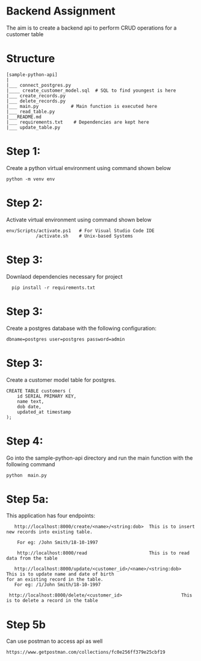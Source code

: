 # Backend Assignment
The aim is to create a backend api to perform CRUD operations for a customer table



# Structure

```
[sample-python-api]
|
|___ connect_postgres.py
|____ create_customer_model.sql  # SQL to find youngest is here
|___ create_records.py
|___ delete_records.py   
|___ main.py            # Main function is executed here
|___ read_table.py
|___README.md
|___ requirements.txt    # Dependencies are kept here
|___ update_table.py

```


# Step 1:
Create a python virtual environment using command shown below

```
python -m venv env
```

# Step 2:
Activate virtual environment using command shown below
```
env/Scripts/activate.ps1   # For Visual Studio Code IDE
           /activate.sh    # Unix-based Systems
```

# Step 3:
Downlaod dependencies necessary for project
```
  pip install -r requirements.txt

```


# Step 3:
Create a postgres database with the following configuration:
```
dbname=postgres user=postgres password=admin

```


# Step 3:
Create a customer model table for postgres. 
```
CREATE TABLE customers (
    id SERIAL PRIMARY KEY,
    name text, 
    dob date, 
    updated_at timestamp
);

```

# Step 4:
Go into the sample-python-api directory and run the main function with the following command

```
python  main.py

```




# Step 5a:

This application has four endpoints: 

```
   http://localhost:8000/create/<name>/<string:dob>  This is to insert new records into existing table. 
   
    For eg: /John Smith/18-10-1997
```
```
    http://localhost:8000/read                       This is to read data from the table

```
```
   http://localhost:8000/update/<customer_id>/<name>/<string:dob>    This is to update name and date of birth                                                                                                        for an existing record in the table.
   For eg: /1/John Smith/18-10-1997
```
```
 http://localhost:8000/delete/<customer_id>                      This is to delete a record in the table

```


# Step 5b

Can use postman to access api as well
```
https://www.getpostman.com/collections/fc0e256ff379e25cbf19

```

